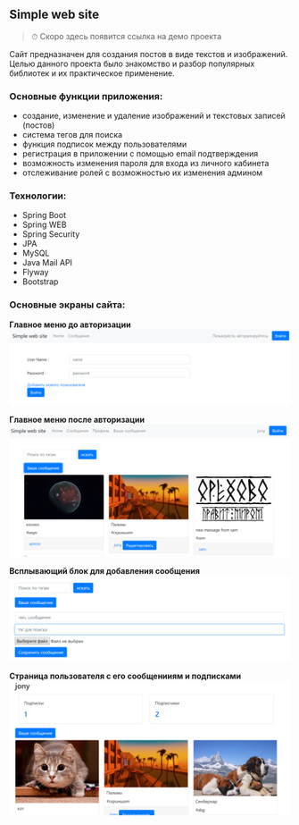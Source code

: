 ## Simple web site

> ⏱ Скоро здесь появится ссылка на демо проекта 

Сайт предназначен для создания постов в виде текстов и изображений. Целью данного проекта было знакомство и разбор популярных библиотек и их практическое применение. 

### Основные функции приложения:

- создание, изменение и удаление изображений и текстовых записей (постов)
- система тегов для поиска
- функция подписок между пользователями
- регистрация в приложении с помощью email подтверждения
- возможность изменения пароля для входа из личного кабинета
- отслеживание ролей с возможностью их изменения админом

### Технологии:

- Spring Boot
- Spring WEB
- Spring Security
- JPA
- MySQL
- Java Mail API
- Flyway
- Bootstrap

### Основные экраны сайта:

**Главное меню до авторизации**
![Главное меню до авторизации](/images/main-screen-not-auth.png)

**Главное меню после авторизации**
![Главное меню после авторизации](/images/main-screen-auth.png)

**Всплывающий блок для добавления сообщения**
![Всплывающий блок для добавления сообщения](/images/add-message.png)

**Страница пользователя с его сообщенииям и подписками**
![Страница пользователя с его сообщенииям и подписками](/images/user-page.png)

